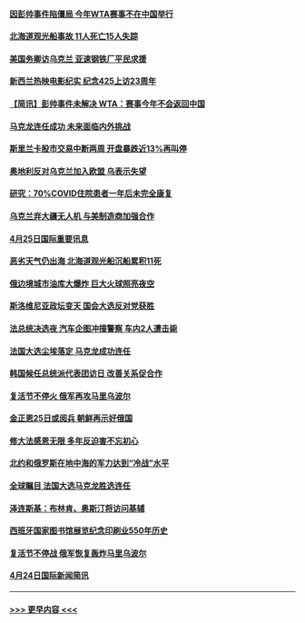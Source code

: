 #### [因彭帅事件陷僵局 今年WTA赛事不在中国举行](../pages/prog202/a103409908.md?t=04260801) 
#### [北海道观光船事故 11人死亡15人失踪](../pages/prog202/a103409647.md?t=04260801) 
#### [美国务卿访乌克兰 亚速钢铁厂平民求援](../pages/prog202/a103409683.md?t=04260801) 
#### [新西兰热映电影纪实 纪念425上访23周年](../pages/prog202/a103409599.md?t=04260801) 
#### [【简讯】彭帅事件未解决 WTA：赛事今年不会返回中国](../pages/prog202/a103409651.md?t=04260801) 
#### [马克龙连任成功 未来面临内外挑战](../pages/prog202/a103409730.md?t=04260801) 
#### [斯里兰卡股市交易中断两周 开盘暴跌近13%再叫停](../pages/prog202/a103409627.md?t=04260801) 
#### [奥地利反对乌克兰加入欧盟 乌表示失望](../pages/prog202/a103409479.md?t=04260801) 
#### [研究：70%COVID住院患者一年后未完全康复](../pages/prog202/a103409456.md?t=04260801) 
#### [乌克兰弃大疆无人机 与美制造商加强合作](../pages/prog202/a103409435.md?t=04260801) 
#### [4月25日国际重要讯息](../pages/prog202/a103409355.md?t=04260801) 
#### [恶劣天气仍出海 北海道观光船沉船累积11死](../pages/prog202/a103409303.md?t=04260801) 
#### [俄边境城市油库大爆炸 巨大火球照亮夜空](../pages/prog202/a103409294.md?t=04260801) 
#### [斯洛维尼亚政坛变天 国会大选反对党获胜](../pages/prog202/a103409285.md?t=04260801) 
#### [法总统决选夜 汽车企图冲撞警察 车内2人遭击毙](../pages/prog202/a103409239.md?t=04260801) 
#### [法国大选尘埃落定 马克龙成功连任](../pages/prog202/a103409096.md?t=04260801) 
#### [韩国候任总统派代表团访日 改善关系促合作](../pages/prog202/a103409088.md?t=04260801) 
#### [复活节不停火 俄军再攻马里乌波尔](../pages/prog202/a103409086.md?t=04260801) 
#### [金正恩25日或阅兵 朝鲜再示好俄国](../pages/prog202/a103409090.md?t=04260801) 
#### [修大法感恩无限 多年反迫害不忘初心](../pages/prog202/a103409052.md?t=04260801) 
#### [北约和俄罗斯在地中海的军力达到“冷战”水平](../pages/prog202/a103409034.md?t=04260801) 
#### [全球瞩目 法国大选马克龙胜选连任](../pages/prog202/a103409032.md?t=04260801) 
#### [泽连斯基：布林肯、奥斯汀将访问基辅](../pages/prog202/a103409004.md?t=04260801) 
#### [西班牙国家图书馆展览纪念印刷业550年历史](../pages/prog202/a103408868.md?t=04260801) 
#### [复活节不停战 俄军恢复轰炸马里乌波尔](../pages/prog202/a103408883.md?t=04260801) 
#### [4月24日国际新闻简讯](../pages/prog202/a103408850.md?t=04260801) 

----
#### [ >>> 更早内容 <<< ](../indexes/prog202-earlier.md)
